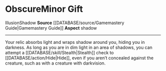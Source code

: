 ﻿---
id: '62'
item_category: Relics
name: Obscure
rarity: Common
school: Illusion
source: '[[DATABASE/source/Gamemastery Guide|Gamemastery Guide]]'
trait:
- '[[DATABASE/trait/Illusion|Illusion]]'
- '[[DATABASE/trait/Shadow|Shadow]]'
type: Relic Minor Gift

---
# Obscure<span class="item-type">Minor Gift</span>

<span class="item-trait">Illusion</span><span class="item-trait">Shadow</span>
**Source** [[DATABASE/source/Gamemastery Guide|Gamemastery Guide]]
**Aspect** shadow

---
Your relic absorbs light and wraps shadow around you, hiding you in darkness. As long as you are in dim light in an area of shadows, you can attempt a [[DATABASE/skill/Stealth|Stealth]] check to [[DATABASE/action/Hide|Hide]], even if you aren’t concealed against the creature, such as with a creature with darkvision.